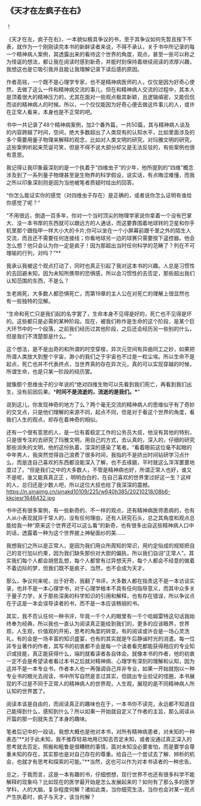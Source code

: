 ## 《天才在左疯子在右》

！[](https://tse1-mm.cn.bing.net/th/id/OIP-C.PZ8YEfby6DaoAzTNI5lQYgHaKe?pid=ImgDet&rs=1)

​     《天才在左，疯子在右》，一本貌似极具争议的书，至于其争议如何先暂且按下不表，就作为一个刚刚读完本书的新鲜读者来说，不得不承认，关于书中所记录的每一个精神病人案例，其透露出来的看待这个世界的角度，观点，甚至一些可以称之为怪诞的想法，都让我在阅读时感到新奇，并能时刻保持着继续阅读的浓厚兴趣，我想这也是它吸引我并且能让我理解记录下读后感的原因。

​       作者高铭，一个既不是心理学专家，也不是精神病医师的人，仅仅是因为好奇心使然，去做了这么一件和精神病交流的事儿，但在和精神病人交流的过程中，其本人是顶着很大的精神压力的，尤其在面对一些观点极其新颖，且逻辑缜密，又能侃侃而谈的精神病人的时候。所以，一个仅仅能因为好奇心便去做这件事儿的人，或许在正常人看来，本身也是不正常的吧。

​       书中一共记录了48个精神病案例，加2个番外篇，一共50篇，其与精神病人谈及的内容跨越了时间，空间，绝大多数超出了人类现有的认知水平，比如里面涉及的多个需要用量子物理来解释的观念，比如对人类文明的研究，对玛雅文明的研究，这些案例听起来荒诞可笑，但是不得不说大部分却又是无法反驳的，有些案例也很有意思。

​         我记得让我印象最深刻的是一个执着于“四维虫子”的少年，他所提到的“四维”概念涉及到了一系列量子物理甚至是生物界的科学假设，说实话，有点晦涩难懂，而我之所以印象深刻则是因为当他被笔者质疑时给出的回答。

​         “你怎么能证实你的感觉（对四维虫子存在）是正确的，或者说你怎么证明有谁给你感觉了呢？“

​         “不用很远，倒退一百多年，你对一个当时顶尖的物理学家说你拿着一个没有巴掌大、没一本书厚的东西就可以跟远方的人通话，而这要靠围着地球转的卫星和你手机里那个跟指甲一样大小大的卡片;你可以坐在一个小屏幕前跟千里之外的陌生人交流，而且还不需要任何连接线；你看地球另一边的球赛只需要按下遥控器。他会怎么想？他只会认为你一定是疯子！因为那超出当时任何科学的范畴了？列在不可理喻的行列，对吗？”**

​         我承认我被这个观点打动了，同时也真正引起了我对这本书的兴趣。人总是习惯性的去回避未知，因为未知所携带的恐惧感，所以会习惯性的去否定，那些超出我们认知范围的东西，不是么？

生老病死，大多数人都恐惧死亡，而第19章的主人公在对死亡的理解上很显然也有一些独特的见解。

​       “生命和死亡只是我们起的名字罢了，生命本身不见得是好的，死亡也不见得是坏的。这些都只是必需的某种阶段。现在，被我们称作是生命的这个阶段，是某个巨大环节中的一个段落，之前我们经历过其他阶段，之后还会经历另一些别的什么，但是我们不清楚那是什么。“

​       这个想法，是不是出奇的和所谓的时空穿梭，异次元空间有异曲同工之妙，如果把所谓人类放大到整个宇宙，渺小的我们之于宇宙也不过是一粒尘埃。所以生命不是起点，死亡也并不代表终点，当世界真的存在异次元，真的可以实现穿越的时候，所谓生命，也是只某一阶段的经历罢。

​       就像那个思维虫子的少年说的“绝对四维生物可以先看到我们死亡，再看到我们出生，没有前因后果。***时间不是流逝的，流逝的是我们。\***”

​        说到这儿，你发现神奇的地方了么？两个毫无交流的精神病人的思维似乎有了奇妙的交叉点，只是他们理解的来源不同，起点不同，但是对于看这个世界的角度，看我们人生的观点，却存在着神奇的相似。

​         还有一个很有意思的人，是一位有着稳定工作的公务员大叔，他没有其他的特别，只是很专注的去研究了玛雅文明，用自己的方式，去认真的，深入的，仔细的研究那些消失的文明，他的这份执着，深深的感染了笔者。“看着眼前这位毫不起眼的中年男人，我突然觉得自己浪费了很多时间，我指的不是挤出时间钻研学习点什么，而是连自己喜欢的东西都没能深入了解，也不去琢磨，平时就这么浑浑噩噩地度过了。“但是我们之中的大多数人，不管是精神病也好，所谓正常人也好，谁又不是呢，谁又能真真正正 ，明明白白的，在自己喜欢的世界里过好这一生？这样的人，总归还是少数人吧，所以这位大叔也给了我深深的震撼。https://n.sinaimg.cn/sinakd10109/225/w640h385/20210218/08b6-kkciesr1646432.jpg

​        书中还有很多案例，有一些新奇的、不一样的观点，还有精神病医师患病的，也有人从小表现就异于常人的，没有任何理由，还有人研究石头，总之其角度和观点总能给我一种“原来这个世界还可以这么看“的新奇，也有很多出自这些精神病人口中的话，透露着一种为这个世界披上神秘面纱的美……

​         我想我们之所以是正常人，是因为我们用众所周知的常识，用约定俗成的规矩把自己的言行加以约束，因为我们缺失那份对大胆的偏执，所以我们自诩“正常人”。其实我们每个人都会胡思乱想，每个人都曾有过异想天开，每个人都会不经意的做着不着边际的梦，但我们既不是疯子，当然，也不会成为天才。

​        那么，争议何来呢，出于好奇，我翻了书评，大多数人都在指责这不是一本访谈实录，也并不是一本心理学书，对于心理学根本不具有任何指导意义，而其中众多关于量子力学，关于那些深奥的科学知识的引用和解释，也有存在错误，所以争议点在于这是一本会误导读者的书，而不是一本应该畅销的书。

​        其实，我不否认任何一种书评，毕竟一千个人的眼里有一千个哈姆雷特这句话我始终奉为经典，所以我也一直认为阅读真正能给到我们的，更多的应该眼界，世界观，人生观，价值观的开拓，思考的角度的转变。有的阅读或许会是一场心灵洗礼，有的会是一场丰富的知识盛宴，也有的其实就是午后静谧时光的消遣。每一位非专业著作的作者，其写书的初衷都不会是每一个读者看完都能获得相应的专业知识或技能，真正能获得什么，端的就看读者各自体会。就像本书的作者，他的初衷一定不会是希望读者看过本书之后就对精神病、心理学有深刻的理解和认知，因为这并不是一本专业书，作者本人也一再强调自己并非专业，如果一开始就抱以一种专业书的眼光去阅读，书中所写自然是言过其实，但跳出专业验证的怪圈，本书展现的不过是不同于正常人的精神病人的世界观，人生观，展现的是不同精神病人所认知的世界罢了。

​        阅读本该是自由的，而阅读真正的趣味也在于，一本书你不读完，永远都不知道自己能得到什么，感知到什么？所以如果一开始就自定义了作者的主旨，那么阅读从开篇的那一刻就失去了本身的趣味。

​       笔者后记中的一段话，我想大概也是他对本书，对所有精神病患者，对未知的一种表态“**对于此未知，我不推荐轻易地用已知去否定未知，或者没通过真正深入的思考就去否定。照搬和粗鲁是很糟糕的事情，面对未知没必要害怕，而是要学会尊重未知的存在，其实那也是对自己存在的尊重。给自己一个尝试去了解、辨析的机会，也就才有思考和探索的可能。”**当然，这也可以作为对本书读者的一种忠告。

​        总之，于我而言，这是一本有趣的书，仔细想想，现行世界不也还有很多科学不能解释的现象吗？比如现在的医学最开始是怎么发展起来的？如何有了那么多的医学学科，人的大脑，复杂程度何解？诸如此类，当你细究生活，当你也会对某一观点产生执着时，疯子与天才，该当何解？
